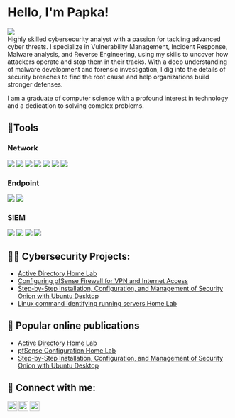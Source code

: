 <h1>Hello, I'm Papka!</h1>
<a href="https://linkedin.com/in/pius-emmanuel-papka-355b66194?"><img src="https://img.shields.io/badge/-LinkedIn-0072b1?&style=for-the-badge&logo=linkedin&logoColor=white" /></a></br>
Highly skilled cybersecurity analyst with a passion for tackling advanced cyber threats. I specialize in Vulnerability Management, Incident Response, Malware analysis, and Reverse Engineering, using my skills to uncover how attackers operate and stop them in their tracks. With a deep understanding of malware development and forensic investigation, I dig into the details of security breaches to find the root cause and help organizations build stronger defenses.

I am a graduate of computer science with a profound interest in technology and a dedication to solving complex problems.

<h2>🔱Tools</h2>
<h3>Network</h3>
<div>
    <img src="https://img.shields.io/badge/-Wireshark-1679A7?&style=for-the-badge&logo=Wireshark&logoColor=white" />
    <img src="https://img.shields.io/badge/-Tcpdump-AA0000?&style=for-the-badge&logo=Tcpdump&logoColor=white "/>
    <img src="https://img.shields.io/badge/-NetworkMiner-8E67A1?&style=for-the-badge&logo=NetworkMiner&logoColor=white "/>
    <img src="https://img.shields.io/badge/-Nmap-8ADEF7?&style=for-the-badge&logo=Nmap&logoColor=white" />
    <img src="https://img.shields.io/badge/-Suricata-EF3B2D?&style=for-the-badge&logo=Suricata&logoColor=white" />
    <img src="https://img.shields.io/badge/-Zeek-777BB4?&style=for-the-badge&logo=Zeek&logoColor=white" />
    <img src="https://img.shields.io/badge/-Arkime-317C89?&style=for-the-badge&logo=Arkime&logoColor=white" />
</div>

<h3>Endpoint</h3>
<div>
    <img src="https://img.shields.io/badge/-Microsoft_Defender_for_Endpoint-00A4EF?&style=for-the-badge&logo=Microsoft&logoColor=white" />
    <img src="https://img.shields.io/badge/-Velociraptor-4B275F?&style=for-the-badge&logo=Velociraptor&logoColor=white" />
</div>

<h3>SIEM</h3>
<div>
    <img src="https://img.shields.io/badge/-Microsoft_Sentinel-0078D4?&style=for-the-badge&logo=Microsoft&logoColor=white" />
    <img src="https://img.shields.io/badge/-Splunk-000000?&style=for-the-badge&logo=Splunk&logoColor=white" />
    <img src="https://img.shields.io/badge/-Elastic-005571?&style=for-the-badge&logo=Elastic&logoColor=white" />
    <img src="https://img.shields.io/badge/-Security%20Onion-0E2235?&style=for-the-badge&logo=ubuntu&logoColor=white" />
</div>

<h2>👨‍💻 Cybersecurity Projects:</h2>

  - [Active Directory Home Lab](https://pepking.netlify.app/assets/html/active_directory_home_lab)
  - [Configuring pfSense Firewall for VPN and Internet Access](https://pepking.netlify.app/assets/html/pfsense_configuration)
  - [Step-by-Step Installation, Configuration, and Management of Security Onion with Ubuntu Desktop](https://pepking.netlify.app/assets/html/securityOnion)
  - [Linux command identifying running servers Home Lab](https://pepking.netlify.app/assets/html/linuxserver)

<h2>🔭 Popular online publications</h2>

- [Active Directory Home Lab](https://link.medium.com/IEmJdQBztFb )
- [pfSense Configuration Home Lab](https://link.medium.com/dmt9ftZLzFb)
- [Step-by-Step Installation, Configuration, and Management of Security Onion with Ubuntu Desktop](https://link.medium.com/xZUBym9MJFb)
<h2> 🤳 Connect with me:</h2>

[<img align="left" alt="PapkaPius | Twitter" width="22px" src="https://cdn.jsdelivr.net/npm/simple-icons@v3/icons/twitter.svg" />][twitter]
[<img align="left" alt="PapkaPius | LinkedIn" width="22px" src="https://cdn.jsdelivr.net/npm/simple-icons@v3/icons/linkedin.svg" />][linkedin]
[<img align="left" alt="PapkaPius | Facebook" width="22px" src="https://cdn.jsdelivr.net/npm/simple-icons@v3/icons/facebook.svg" />][facebook]

[twitter]: https://twitter.com/pepking5
[facebook]: https://www.facebook.com/pius.emmanuel.37625?mibextid=LQQJ4d/
[linkedin]: https://www.linkedin.com/in/pius-emmanuel-papka-355b66194?

<!--
**pepking/pepking** is a ✨ _special_ ✨ repository because its `README.md` (this file) appears on your GitHub profile.

Here are some ideas to get you started:

- 🔭 I’m currently working on ...
- 🌱 I’m currently learning ...
- 👯 I’m looking to collaborate on ...
- 🤔 I’m looking for help with ...
- 💬 Ask me about ...
- 📫 How to reach me: ...
- 😄 Pronouns: ...
- ⚡ Fun fact: ...
-->
